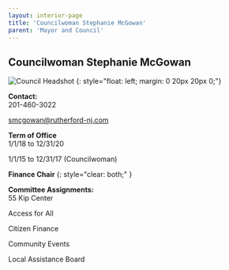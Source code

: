 ```yaml
---
layout: interior-page
title: 'Councilwoman Stephanie McGowan'
parent: 'Mayor and Council'
---
```


## Councilwoman Stephanie McGowan

![Council Headshot](../stephanie-mcgowan.png)
{: style="float: left; margin: 0 20px 20px 0;"}

**Contact:**  
201-460-3022

smcgowan@rutherford-nj.com

**Term of Office**  
1/1/18 to 12/31/20

1/1/15 to 12/31/17 (Councilwoman)

**Finance Chair**
{: style="clear: both;" }

**Committee Assignments:**  
55 Kip Center

Access for All

Citizen Finance

Community Events

Local Assistance Board
